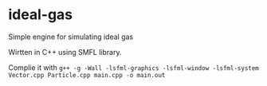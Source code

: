 # ideal-gas
Simple engine for simulating ideal gas

Wirtten in C++ using SMFL library.

Complie it with 
```g++ -g -Wall -lsfml-graphics -lsfml-window -lsfml-system Vector.cpp Particle.cpp main.cpp -o main.out```

